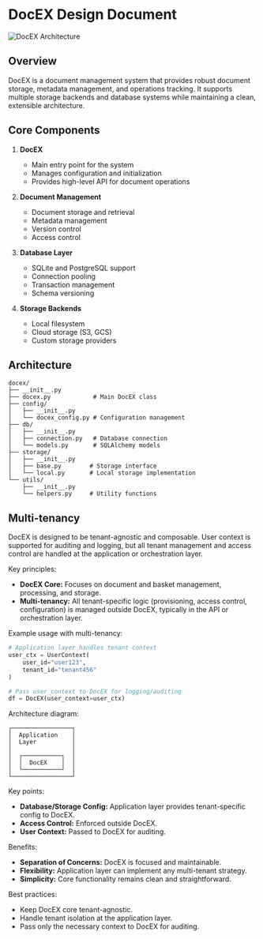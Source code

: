 # DocEX Design Document

![DocEX Architecture](/New%20Era%20of%20Supply%20Chain/image.png)

## Overview

DocEX is a document management system that provides robust document storage, metadata management, and operations tracking. It supports multiple storage backends and database systems while maintaining a clean, extensible architecture.

## Core Components

1. **DocEX**
   - Main entry point for the system
   - Manages configuration and initialization
   - Provides high-level API for document operations

2. **Document Management**
   - Document storage and retrieval
   - Metadata management
   - Version control
   - Access control

3. **Database Layer**
   - SQLite and PostgreSQL support
   - Connection pooling
   - Transaction management
   - Schema versioning

4. **Storage Backends**
   - Local filesystem
   - Cloud storage (S3, GCS)
   - Custom storage providers

## Architecture

```
docex/
├── __init__.py
├── docex.py            # Main DocEX class
├── config/
│   ├── __init__.py
│   └── docex_config.py # Configuration management
├── db/
│   ├── __init__.py
│   ├── connection.py   # Database connection
│   └── models.py       # SQLAlchemy models
├── storage/
│   ├── __init__.py
│   ├── base.py        # Storage interface
│   └── local.py       # Local storage implementation
└── utils/
    ├── __init__.py
    └── helpers.py     # Utility functions
```

## Multi-tenancy

DocEX is designed to be tenant-agnostic and composable. User context is supported for auditing and logging, but all tenant management and access control are handled at the application or orchestration layer.

Key principles:
- **DocEX Core:** Focuses on document and basket management, processing, and storage.
- **Multi-tenancy:** All tenant-specific logic (provisioning, access control, configuration) is managed outside DocEX, typically in the API or orchestration layer.

Example usage with multi-tenancy:

```python
# Application layer handles tenant context
user_ctx = UserContext(
    user_id="user123",
    tenant_id="tenant456"
)

# Pass user_context to DocEX for logging/auditing
df = DocEX(user_context=user_ctx)
```

Architecture diagram:
```
┌─────────────────┐
│  Application    │
│  Layer          │
│                 │
│  ┌───────────┐  │
│  │  DocEX    │  │
│  └───────────┘  │
└─────────────────┘
```

Key points:
- **Database/Storage Config:** Application layer provides tenant-specific config to DocEX.
- **Access Control:** Enforced outside DocEX.
- **User Context:** Passed to DocEX for auditing.

Benefits:
- **Separation of Concerns:** DocEX is focused and maintainable.
- **Flexibility:** Application layer can implement any multi-tenant strategy.
- **Simplicity:** Core functionality remains clean and straightforward.

Best practices:
- Keep DocEX core tenant-agnostic.
- Handle tenant isolation at the application layer.
- Pass only the necessary context to DocEX for auditing. 